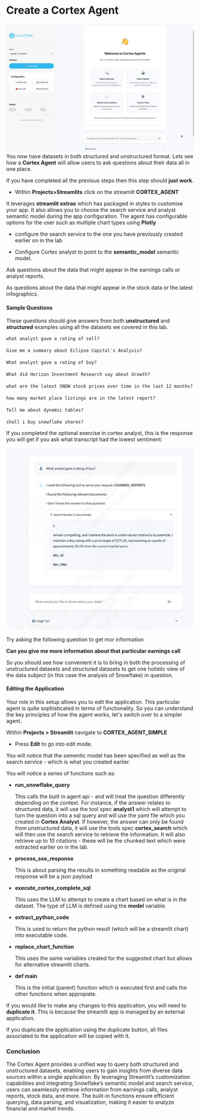 # <h1black>Create a </h1black><h1blue>Cortex Agent</h1blue>

![alt text](assets/agent/ag03.png)
You now have datasets in both structured and unstructured format.  Lets see how a **Cortex Agent** will allow users to ask questions about their data all in one place.  

If you have completed all the previous steps then this step should **just work**.





- Within **Projects>Streamlits** click on the streamlit **CORTEX_AGENT**

It leverages **streamlit extras** which has packaged in styles to customise your app.  It also allows you to choose the search service and analyst semantic model during the app configuration.  The agent has configurable options for the user such as multiple chart types using **Plotly**

- configure the search service to the one you have previously created earlier on in the lab

- Configure Cortex analyst to point to the **semantic_model** semantic model.


Ask questions about the data that might appear in the earnings calls or analyst reports.

As questions about the data that might appear in the stock data or the latest infographics.


#### <h1sub> Sample Questions</h1sub>

These questions should give answers from both **unstructured** and **structured** examples using all the datasets we covered in this lab.

```
what analyst gave a rating of sell?

Give me a summary about Eclipse Capital's Analysis?

What analyst gave a rating of buy?

What did Horizon Investment Research say about Growth?

what are the latest SNOW stock prices over time in the last 12 months?

how many market place listings are in the latest report?

Tell me about dynamic tables?

shall i buy snowflake shares?

```

If you completed the optional exercise in cortex analyst, this is the response you will get if you ask what transcript had the lowest sentiment:

![alt text](assets/agent/ag05.png)

Try asking the following question to get mor information

**Can you give me more information about that particular earnings call**



So you should see how convenient it is to bring in both the processing of unstructured datasets and structured datasets to get one holistic view of the data subject (in this case the analysis of Snowflake) in question.


#### <h1sub> Editing the Application</h1sub>

Your role in this setup allows you to edit the application.  This particular agent is quite sophisticated in terms of functionality.  So you can understand the key principles of how the agent works, let's switch over to a simpler agent.

Within **Projects > Streamlit** navigate to **CORTEX_AGENT_SIMPLE**

- Press **Edit** to go into edit mode.



You will notice that the sementic model has been specified as well as the search service - which is what you created earlier.

You will notice a series of functions such as:

- **run_snowflake_query**

    This calls the built in agent api - and will treat the question differently depending on the context.  For instance, if the answer relates to structured data, it will use the tool spec **analyst1** which will attempt to turn the question into a sql query and will use the yaml file which you created in **Cortex Analyst**.  If however, the answer can only be found from unstructured data, it will use the tools spec **cortex_search** which will then use the search service to retrieve the information.  It will also retrieve up to 10 citations - these will be the chunked text which were extracted earlier on in the lab.

- **process_sse_response**

    This is about parsing the results in something readable as the original response will be a json payload

- **execute_cortex_complete_sql**

    This uses the LLM to attempt to create a chart based on what is in the dataset.  The type of LLM is defined using the **model** variable.

- **extract_python_code**

    This is used to return the python result (which will be a streamlit chart) into executable code.

- **replace_chart_function**

    This uses the same variables created for the suggested chart but allows for alternative streamlit charts.

- **def main**

    This is the initial (parent) function which is executed first and calls the other functions when appropiate. 

If you would like to make any changes to this application, you will need to **duplicate it**.  This is because the streamlit app is managed by an external application.

If you duplicate the application using the duplicate button, all files associated to the application will be copied with it.


### <h1sub> Conclusion </h1sub>

The Cortex Agent provides a unified way to query both structured and unstructured datasets, enabling users to gain insights from diverse data sources within a single application. By leveraging Streamlit’s customization capabilities and integrating Snowflake’s semantic model and search service, users can seamlessly retrieve information from earnings calls, analyst reports, stock data, and more. The built-in functions ensure efficient querying, data parsing, and visualization, making it easier to analyze financial and market trends.







